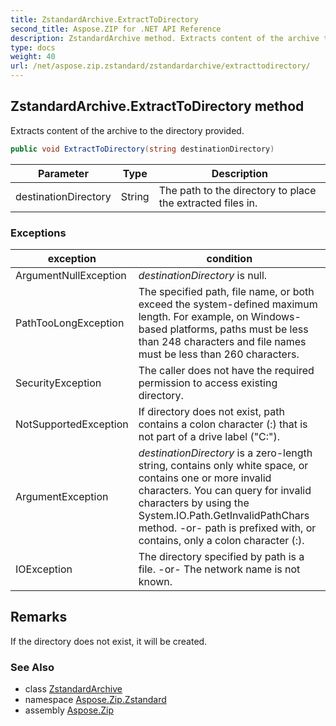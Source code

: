 ```yaml
---
title: ZstandardArchive.ExtractToDirectory
second_title: Aspose.ZIP for .NET API Reference
description: ZstandardArchive method. Extracts content of the archive to the directory provided
type: docs
weight: 40
url: /net/aspose.zip.zstandard/zstandardarchive/extracttodirectory/
---
```

## ZstandardArchive.ExtractToDirectory method

Extracts content of the archive to the directory provided.

```csharp
public void ExtractToDirectory(string destinationDirectory)
```

| Parameter | Type | Description |
| --- | --- | --- |
| destinationDirectory | String | The path to the directory to place the extracted files in. |

### Exceptions

| exception | condition |
| --- | --- |
| ArgumentNullException | *destinationDirectory* is null. |
| PathTooLongException | The specified path, file name, or both exceed the system-defined maximum length. For example, on Windows-based platforms, paths must be less than 248 characters and file names must be less than 260 characters. |
| SecurityException | The caller does not have the required permission to access existing directory. |
| NotSupportedException | If directory does not exist, path contains a colon character (:) that is not part of a drive label ("C:\"). |
| ArgumentException | *destinationDirectory* is a zero-length string, contains only white space, or contains one or more invalid characters. You can query for invalid characters by using the System.IO.Path.GetInvalidPathChars method. -or- path is prefixed with, or contains, only a colon character (:). |
| IOException | The directory specified by path is a file. -or- The network name is not known. |

## Remarks

If the directory does not exist, it will be created.

### See Also

* class [ZstandardArchive](../)
* namespace [Aspose.Zip.Zstandard](../../zstandardarchive/)
* assembly [Aspose.Zip](../../../)


